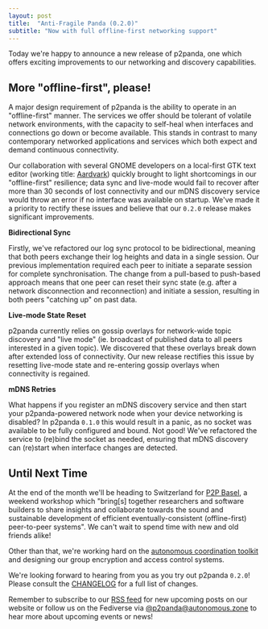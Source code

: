 ```yaml
---
layout: post
title:  "Anti-Fragile Panda (0.2.0)"
subtitle: "Now with full offline-first networking support"
---
```


Today we're happy to announce a new release of p2panda, one which offers exciting improvements to our networking and discovery capabilities.

## More "offline-first", please!

A major design requirement of p2panda is the ability to operate in an "offline-first" manner. The services we offer should be tolerant of volatile network environments, with the capacity to self-heal when interfaces and connections go down or become available. This stands in contrast to many contemporary networked applications and services which both expect and demand continuous connectivity. 

Our collaboration with several GNOME developers on a local-first GTK text editor (working title: [Aardvark](https://github.com/p2panda/aardvark)) quickly brought to light shortcomings in our "offline-first" resilience; data sync and live-mode would fail to recover after more than 30 seconds of lost connectivity and our mDNS discovery service would throw an error if no interface was available on startup. We've made it a priority to rectify these issues and believe that our `0.2.0` release makes significant improvements.

**Bidirectional Sync**

Firstly, we've refactored our log sync protocol to be bidirectional, meaning that both peers exchange their log heights and data in a single session. Our previous implementation required each peer to initiate a separate session for complete synchronisation. The change from a pull-based to push-based approach means that one peer can reset their sync state (e.g. after a network disconnection and reconnection) and initiate a session, resulting in both peers "catching up" on past data.

**Live-mode State Reset**

p2panda currently relies on gossip overlays for network-wide topic discovery and "live mode" (ie. broadcast of published data to all peers interested in a given topic). We discovered that these overlays break down after extended loss of connectivity. Our new release rectifies this issue by resetting live-mode state and re-entering gossip overlays when connectivity is regained.

**mDNS Retries**

What happens if you register an mDNS discovery service and then start your p2panda-powered network node when your device networking is disabled? In p2panda `0.1.0` this would result in a panic, as no socket was available to be fully configured and bound. Not good! We've refactored the service to (re)bind the socket as needed, ensuring that mDNS discovery can (re)start when interface changes are detected.

## Until Next Time

At the end of the month we'll be heading to Switzerland for [P2P Basel](https://p2p-basel.org/), a weekend workshop which "bring[s] together researchers and software builders to share insights and collaborate towards the sound and sustainable development of efficient eventually-consistent (offline-first) peer-to-peer systems". We can't wait to spend time with new and old friends alike!

Other than that, we're working hard on the [autonomous coordination toolkit](https://github.com/toolkitties/toolkitty) and designing our group encryption and access control systems.

We're looking forward to hearing from you as you try out p2panda `0.2.0`! Please consult the [CHANGELOG](https://github.com/p2panda/p2panda/blob/main/CHANGELOG.md) for a full list of changes.

Remember to subscribe to our [RSS feed](https://p2panda.org/feed.xml) for new upcoming posts on our website or follow us on the Fediverse via [@p2panda@autonomous.zone](https://autonomous.zone/@p2panda) to hear more about upcoming events or news!
